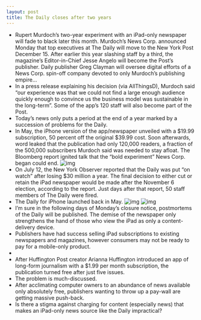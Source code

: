 ```yaml
---
layout: post
title: The Daily closes after two years
---
```

* Rupert Murdoch’s two-year experiment with an iPad-only newspaper will fade to black later this month. Murdoch’s News Corp. announced Monday that top executives at The Daily will move to the New York Post December 15. After earlier this year slashing staff by a third, the magazine’s Editor-in-Chief Jesse Angelo will become the Post’s publisher. Daily publisher Greg Clayman will oversee digital efforts of a News Corp. spin-off company devoted to only Murdoch’s publishing empire…
* In a press release explaining his decision (via AllThingsD), Murdoch said “our experience was that we could not find a large enough audience quickly enough to convince us the business model was sustainable in the long-term”. Some of the app’s 120 staff will also become part of the Post.
* Today’s news only puts a period at the end of a year marked by a succession of problems for the Daily.
* In May, the iPhone version of the app/newspaper unveiled with a $19.99 subscription, 50 percent off the original $39.99 cost. Soon afterwards, word leaked that the publication had only 120,000 readers, a fraction of the 500,000 subscribers Murdoch said was needed to stay afloat. The Bloomberg report ignited talk that the “bold experiment” News Corp. began could end.
![img](http://media.idownloadblog.com/wp-content/uploads/2011/02/The-Daily-e1296833392696.png)
* On July 12, the New York Observer reported that the Daily was put “on watch” after losing $30 million a year. The final decision to either cut or retain the iPad newspaper would be made after the November 6 election, according to the report. Just days after that report, 50 staff members of The Daily were fired.
* The Daily for iPhone launched back in May.
![img](http://media.idownloadblog.com/wp-content/uploads/2012/05/The-Daily-for-iPhone-screnshot-001.jpg)
![img](http://media.idownloadblog.com/wp-content/uploads/2012/05/The-Daily-for-iPhone-screnshot-002.jpg)
* I’m sure in the following days of Monday’s closure notice, postmortems of the Daily will be published. The demise of the newspaper only strengthens the hand of those who view the iPad as only a content-delivery device.
* Publishers have had success selling iPad subscriptions to existing newspapers and magazines, however consumers may not be ready to pay for a mobile-only product.
*  
* After Huffington Post creator Arianna Huffington introduced an app of long-form journalism with a $1.99 per month subscription, the publication turned free after just five issues.
* The problem is much-discussed.
* After acclimating computer owners to an abundance of news available only absolutely free, publishers wanting to throw up a pay-wall are getting massive push-back.
* Is there a stigma against charging for content (especially news) that makes an iPad-only news source like the Daily impractical?

